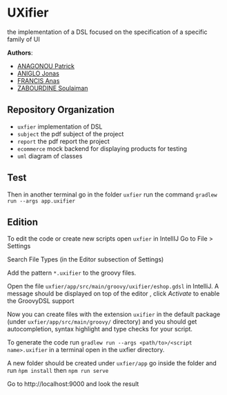 # UXifier
the implementation of a DSL focused on the specification of a specific family of UI

__Authors__:
  * [ANAGONOU Patrick]()
  * [ANIGLO Jonas]()
  * [FRANCIS Anas]()
  * [ZABOURDINE Soulaiman]()

## Repository Organization

  * `uxfier` implementation of DSL
  * `subject` the pdf subject of the project
  * `report` the pdf report the project
  * `ecommerce` mock backend for displaying products for testing
  * `uml` diagram of classes


## Test

Then in another terminal go in the folder `uxfier` run the command `gradlew run --args app.uxifier`

## Edition
To edit the code or create new scripts open `uxfier` in IntellIJ
Go to File > Settings 

Search File Types (in the Editor subsection of Settings)

Add the pattern `*.uxifier` to the groovy files.

Open the file `uxfier/app/src/main/groovy/uxifier/eshop.gdsl` in IntelliJ. A message should be displayed on top of the editor , click *Activate* to enable the GroovyDSL support

Now you can create files with the extension `uxifier` in the default package (under `uxfier/app/src/main/groovy/` directory) and you should get autocompletion, syntax highlight and type checks for your script.

To generate the code run `gradlew run --args <path/to>/<script name>.uxifier` in a terminal open in the uxfier directory.

A new folder should be created under `uxfier/app` go inside the folder and run `ǹpm install` then `npm run serve` 

Go to http://localhost:9000 and look the result